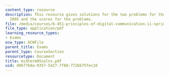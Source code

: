 ```yaml
---
content_type: resource
description: This resource gives solutions for the two problems for the midterm exam
  2005 and the scores for the problems.
file: /media/courses/6-451-principles-of-digital-communication-ii-spring-2005/d0677b8a935754277f68772bb75fec2d_midterm05solns.pdf
file_type: application/pdf
learning_resource_types:
- Exams
ocw_type: OCWFile
parent_title: Exams
parent_type: CourseSection
resourcetype: Document
title: midterm05solns.pdf
uid: d0677b8a-9357-5427-7f68-772bb75fec2d
---
```

